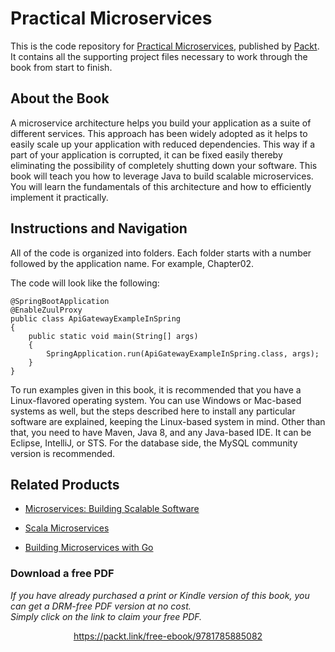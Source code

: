 # Practical Microservices
This is the code repository for [Practical Microservices](https://www.packtpub.com/application-development/practical-microservices?utm_source=github&utm_medium=repository&utm_campaign=9781785885082), published by [Packt](https://www.packtpub.com/?utm_source=github). It contains all the supporting project files necessary to work through the book from start to finish.
## About the Book
A microservice architecture helps you build your application as a suite of different services. This approach has been widely adopted as it helps to easily scale up your application with reduced dependencies. This way if a part of your application is corrupted, it can be fixed easily thereby eliminating the possibility of completely shutting down your software. This book will teach you how to leverage Java to build scalable microservices. You will learn the fundamentals of this architecture and how to efficiently implement it practically.
## Instructions and Navigation
All of the code is organized into folders. Each folder starts with a number followed by the application name. For example, Chapter02.



The code will look like the following:
```
@SpringBootApplication
@EnableZuulProxy
public class ApiGatewayExampleInSpring
{
    public static void main(String[] args)
    {
        SpringApplication.run(ApiGatewayExampleInSpring.class, args);
    }
}
```

To run examples given in this book, it is recommended that you have a Linux-flavored operating system. You can use Windows or Mac-based systems as well, but the steps described here to install any particular software are explained, keeping the Linux-based system in mind. Other than that, you need to have Maven, Java 8, and any Java-based IDE. It can be Eclipse, IntelliJ, or STS. For the database side, the MySQL community version is recommended.

## Related Products
* [Microservices: Building Scalable Software](https://www.packtpub.com/application-development/microservices-building-scalable-software?utm_source=github&utm_medium=repository&utm_campaign=9781787285835)

* [Scala Microservices](https://www.packtpub.com/application-development/scala-microservices?utm_source=github&utm_medium=repository&utm_campaign=9781786469342)

* [Building Microservices with Go](https://www.packtpub.com/application-development/building-microservices-go?utm_source=github&utm_medium=repository&utm_campaign=9781786468666)

### Download a free PDF

 <i>If you have already purchased a print or Kindle version of this book, you can get a DRM-free PDF version at no cost.<br>Simply click on the link to claim your free PDF.</i>
<p align="center"> <a href="https://packt.link/free-ebook/9781785885082">https://packt.link/free-ebook/9781785885082 </a> </p>